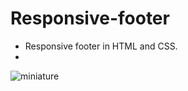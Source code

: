 # Responsive-footer

* Responsive footer in HTML and CSS.
* 
![miniature](https://github.com/EthanDeL/Responsive-footer/assets/121880462/c4a32bd0-d03f-4cde-b951-a341bb623442)
